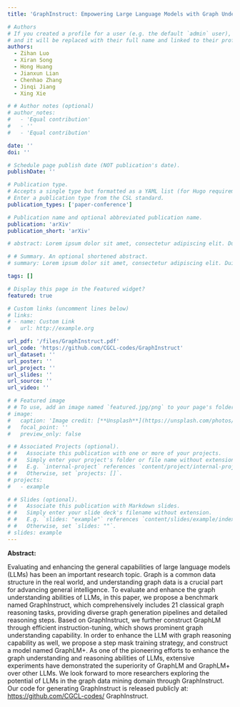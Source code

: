 ```yaml
---
title: 'GraphInstruct: Empowering Large Language Models with Graph Understanding and Reasoning Capability'

# Authors
# If you created a profile for a user (e.g. the default `admin` user), write the username (folder name) here
# and it will be replaced with their full name and linked to their profile.
authors:
  - Zihan Luo
  - Xiran Song
  - Hong Huang
  - Jianxun Lian
  - Chenhao Zhang
  - Jinqi Jiang
  - Xing Xie

# # Author notes (optional)
# author_notes:
#   - 'Equal contribution'
#   - ''
#   - 'Equal contribution'

date: ''
doi: ''

# Schedule page publish date (NOT publication's date).
publishDate: ''

# Publication type.
# Accepts a single type but formatted as a YAML list (for Hugo requirements).
# Enter a publication type from the CSL standard.
publication_types: ['paper-conference']

# Publication name and optional abbreviated publication name.
publication: 'arXiv'
publication_short: 'arXiv'

# abstract: Lorem ipsum dolor sit amet, consectetur adipiscing elit. Duis posuere tellus ac convallis placerat. Proin tincidunt magna sed ex sollicitudin condimentum. Sed ac faucibus dolor, scelerisque sollicitudin nisi. Cras purus urna, suscipit quis sapien eu, pulvinar tempor diam. Quisque risus orci, mollis id ante sit amet, gravida egestas nisl. Sed ac tempus magna. Proin in dui enim. Donec condimentum, sem id dapibus fringilla, tellus enim condimentum arcu, nec volutpat est felis vel metus. Vestibulum sit amet erat at nulla eleifend gravida.

# # Summary. An optional shortened abstract.
# summary: Lorem ipsum dolor sit amet, consectetur adipiscing elit. Duis posuere tellus ac convallis placerat. Proin tincidunt magna sed ex sollicitudin condimentum.

tags: []

# Display this page in the Featured widget?
featured: true

# Custom links (uncomment lines below)
# links:
# - name: Custom Link
#   url: http://example.org

url_pdf: '/files/GraphInstruct.pdf'
url_code: 'https://github.com/CGCL-codes/GraphInstruct'
url_dataset: ''
url_poster: ''
url_project: ''
url_slides: ''
url_source: ''
url_video: ''

# # Featured image
# # To use, add an image named `featured.jpg/png` to your page's folder.
# image:
#   caption: 'Image credit: [**Unsplash**](https://unsplash.com/photos/pLCdAaMFLTE)'
#   focal_point: ''
#   preview_only: false

# # Associated Projects (optional).
# #   Associate this publication with one or more of your projects.
# #   Simply enter your project's folder or file name without extension.
# #   E.g. `internal-project` references `content/project/internal-project/index.md`.
# #   Otherwise, set `projects: []`.
# projects:
#   - example

# # Slides (optional).
# #   Associate this publication with Markdown slides.
# #   Simply enter your slide deck's filename without extension.
# #   E.g. `slides: "example"` references `content/slides/example/index.md`.
# #   Otherwise, set `slides: ""`.
# slides: example
---
```


<!-- {{% callout note %}}
Click the _Cite_ button above to demo the feature to enable visitors to import publication metadata into their reference management software.
{{% /callout %}}

{{% callout note %}}
Create your slides in Markdown - click the _Slides_ button to check out the example.
{{% /callout %}} -->

<!-- Add the publication's **full text** or **supplementary notes** here. You can use rich formatting such as including [code, math, and images](https://wowchemy.com/docs/content/writing-markdown-latex/). -->

**Abstract:**

Evaluating and enhancing the general capabilities of large language models (LLMs) has
been an important research topic. Graph is
a common data structure in the real world,
and understanding graph data is a crucial part
for advancing general intelligence. To evaluate and enhance the graph understanding abilities of LLMs, in this paper, we propose a
benchmark named GraphInstruct, which comprehensively includes 21 classical graph reasoning tasks, providing diverse graph generation pipelines and detailed reasoning steps.
Based on GraphInstruct, we further construct
GraphLM through efficient instruction-tuning,
which shows prominent graph understanding
capability. In order to enhance the LLM with
graph reasoning capability as well, we propose
a step mask training strategy, and construct a
model named GraphLM+. As one of the pioneering efforts to enhance the graph understanding and reasoning abilities of LLMs, extensive
experiments have demonstrated the superiority
of GraphLM and GraphLM+ over other LLMs.
We look forward to more researchers exploring
the potential of LLMs in the graph data mining domain through GraphInstruct. Our code
for generating GraphInstruct is released publicly at: https://github.com/CGCL-codes/
GraphInstruct.
